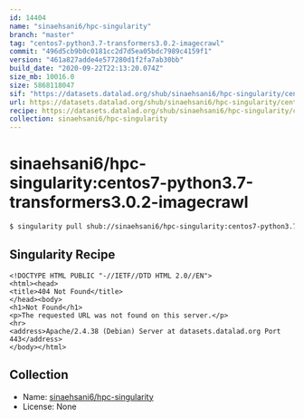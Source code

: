 ```yaml
---
id: 14404
name: "sinaehsani6/hpc-singularity"
branch: "master"
tag: "centos7-python3.7-transformers3.0.2-imagecrawl"
commit: "496d5cb9b0c0181cc2d7d5ea05bdc7989c4159f1"
version: "461a827adde4e577280d1f2fa7ab30bb"
build_date: "2020-09-22T22:13:20.074Z"
size_mb: 10016.0
size: 5868118047
sif: "https://datasets.datalad.org/shub/sinaehsani6/hpc-singularity/centos7-python3.7-transformers3.0.2-imagecrawl/2020-09-22-496d5cb9-461a827a/461a827adde4e577280d1f2fa7ab30bb.sif"
url: https://datasets.datalad.org/shub/sinaehsani6/hpc-singularity/centos7-python3.7-transformers3.0.2-imagecrawl/2020-09-22-496d5cb9-461a827a/
recipe: https://datasets.datalad.org/shub/sinaehsani6/hpc-singularity/centos7-python3.7-transformers3.0.2-imagecrawl/2020-09-22-496d5cb9-461a827a/Singularity
collection: sinaehsani6/hpc-singularity
---
```


# sinaehsani6/hpc-singularity:centos7-python3.7-transformers3.0.2-imagecrawl

```bash
$ singularity pull shub://sinaehsani6/hpc-singularity:centos7-python3.7-transformers3.0.2-imagecrawl
```

## Singularity Recipe

```singularity
<!DOCTYPE HTML PUBLIC "-//IETF//DTD HTML 2.0//EN">
<html><head>
<title>404 Not Found</title>
</head><body>
<h1>Not Found</h1>
<p>The requested URL was not found on this server.</p>
<hr>
<address>Apache/2.4.38 (Debian) Server at datasets.datalad.org Port 443</address>
</body></html>
```

## Collection

 - Name: [sinaehsani6/hpc-singularity](https://github.com/sinaehsani6/hpc-singularity)
 - License: None

